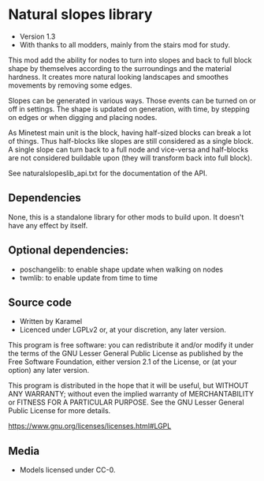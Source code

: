 Natural slopes library
======================

* Version 1.3
* With thanks to all modders, mainly from the stairs mod for study.

This mod add the ability for nodes to turn into slopes and back to full block
shape by themselves according to the surroundings and the material hardness. It creates
more natural looking landscapes and smoothes movements by removing some edges.

Slopes can be generated in various ways. Those events can be turned on or off in
settings. The shape is updated on generation, with time, by stepping on edges or
when digging and placing nodes.

As Minetest main unit is the block, having half-sized blocks can break a lot of things.
Thus half-blocks like slopes are still considered as a single block. A single slope
can turn back to a full node and vice-versa and half-blocks are not considered
buildable upon (they will transform back into full block).

See naturalslopeslib_api.txt for the documentation of the API.

## Dependencies

None, this is a standalone library for other mods to build upon. It doesn't
have any effect by itself.

## Optional dependencies:

* poschangelib: to enable shape update when walking on nodes
* twmlib: to enable update from time to time

## Source code

* Written by Karamel
* Licenced under LGPLv2 or, at your discretion, any later version.

This program is free software: you can redistribute it and/or modify
it under the terms of the GNU Lesser General Public License as published by
the Free Software Foundation, either version 2.1 of the License, or
(at your option) any later version.

This program is distributed in the hope that it will be useful,
but WITHOUT ANY WARRANTY; without even the implied warranty of
MERCHANTABILITY or FITNESS FOR A PARTICULAR PURPOSE.  See the
GNU Lesser General Public License for more details.

https://www.gnu.org/licenses/licenses.html#LGPL

## Media

* Models licensed under CC-0.